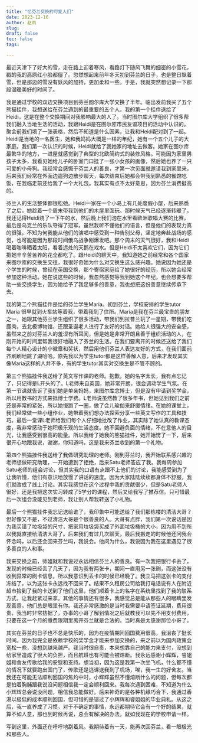 ```yaml
---
title: "忆芬兰交换的可爱人们"
date: 2023-12-16
author: 赵雨
slug: 
draft: false
toc: false
tags:

---
```

最近天津下了好大的雪，走在路上迎着寒风，看路灯下随风飞舞的细密的小雪花，戳的我的高原红小脸都僵了。忽然想起来前年冬天初到芬兰的日子，也是整日飘着雪，但是那边的雪没有妖风的加持，更加柔和一些。于是，我就突然想记录一下那段温暖美好的时间了。

我是通过学校的双边交换项目到芬兰图尔库大学交换了半年。临出发前我买了五个熊猫挂件，我想送给在芬兰遇到的最重要的五个人。我的第一个挂件送给了Heidi，这是在整个交换期间对我影响最大的人了。当时图尔库大学组织了很多帮我们融入当地生活的活动，我跟Heidi是在图尔库市民友谊项目的活动中认识的。聚会前我们填了一张表格，然后不知道是什么因素，让我和Heidi配对到了一起。Heidi是当地的一名医生，她和我妈妈大概是一样的年纪，她有一个五个儿子的大家庭。我们第一次认识的时候，Heidi就给了我她家的地址去做客。她家在图尔库最繁华的地方，一进屋就感觉到了典型的北欧简约式的装修风格。可能因为家里男孩子太多，我看见她给儿子的卧室门口挂了一张小女孩的画像，然后她也养了一只可爱的小母狗。我经常会感慨于芬兰人的善良，才第一次见面就邀请我到家里来，后来我们经常在外面边遛狗边散步聊天，每次结束后她都会带我到熟悉的餐馆吃饭，在我临走前还给我了一个大礼包。我其实有点不太好意思，因为芬兰消费挺高的。

芬兰人的生活整体都很松弛。Heidi一家在一个小岛上有几处度假小屋，后来熟悉了之后，她趁着一个周末带我到他们的木屋里面玩。那时候天气已经逐渐转暖了，我还记得Heidi烧了一下午的水，然后晚上我们泡在水里看欧洲歌唱大赛的比赛，最后是乌克兰的乐队夺得了冠军。虽然我听不懂他们的语言，但是他们的表现力真的很强，不知为何我能从他们的演唱中感受到一种告别父母，坚定地奔赴战场的感觉，也可能是因为那段时间俄乌战争刚爆发吧。那个周末的天气很好，我和Heidi喝着咖啡晒着太阳，看着远处的天鹅在戏水。但是Heidi不太喜欢它们，因为它们把她辛辛苦苦养的花全都吃了。跟Heidi的聊天中，我知道她之前经常和各个国家来图尔库的交换生交往，我很好奇她为什么对交换生这么感兴趣。她说因为她还是个学生的时候，曾经在英国交换，那个寄宿家庭给了她很好的经历，所以她会经常参加这种活动。她在说这些的时候，我忽然感觉等我到她这个年纪，也会想要多帮助一些交换学生，因为她给予了我足够多的善意，我也想把这份善意继续传承下去。

我的第二个熊猫挂件是给的芬兰学生Maria。初到芬兰，学校安排的学生tutor Maria 很早就到火车站等着我，带着我到了住所。Maria是我在芬兰最宝贵的朋友之一，她跟其他芬兰学生组织了很多活动，带我们到拉普兰玩了一星期，带我们吃鹿肉，去北极博物馆，还跟圣诞老人进行了友好的对话。她给人很强大的安全感，虽然来之前对芬兰人的羞涩有所耳闻，但是她是非常开朗且善于组织活动的人，在刚开始的时间里帮我很好地融入了芬兰的生活。在我们要离开的时候还送给了我们每个人精心设计的小徽章和奖状，然后用他们芬兰人表达友好的方式，在我们面前齐刷刷地跳了湖哈哈。原先我以为学生tutor都是这样善解人意，后来才发现其实像Maria这样的人并不多，有的学生tutor其实对交换生是不管不顾的。

第三个熊猫挂件我送给了英文写作课的老师。抱歉，她的名字太长，我有点忘记了，只记得是L开头的了。L老师来自英国，她非常开朗，很会调动学生气氛。在第一节课就告诉了我们她是单亲妈妈，来图尔库念博士，但是没有申请到奖学金，所以用教书的方式来抵博士学费。L老师说虽然教了很多年书，但她见到我们之前还是非常的紧张，所以她慢跑了一圈，做了会儿瑜伽来舒缓情绪。在她的课堂上，我们经常做一些小组作业，她带着我们想办法探索分享一些英文写作的工具和技巧。最后一堂课L老师给我们每个人仔细地批改了作业，其实除了她认真的教课态度，我非常感动于她积极乐观的生活态度。她不回避负面的情绪，不在意他人的目光，让我感受到很高的能量。所以我给了她我的熊猫挂件，她开始愣了一下，后来很开心地跟我说，谢谢，你知道吗，这是我来芬兰收到的第一个礼物。

第四个熊猫挂件我送给了我做研究助理的老师。刚到芬兰时，我开始联系感兴趣的老师想做研究助理，一开始遭到了拒绝，后来Satu老师答应了我。我每周参加Satu老师的组会讨论，但其实我的口语有点跟不上他们的讨论，我能感受到为了让我听懂，他们有意识地放慢了讲话的速度。因为大家陆陆续续都身体不舒服，我们就改成了线上讨论。其实我感觉在这个过程中我的贡献很少，但是Satu老师人很好，还是我把这次实习转成了5学分的课程，然后又给我写了推荐信。只可惜最后一次组会没能见到老师，我让别人帮我转送了小礼物。

最后一个熊猫挂件我忘记送给谁了，我印象中可能送给了我们那栋楼的清洁大哥？但好像又不是，不过清洁大哥是个很善良的人。大哥有点胖，我们第一次说话是因为我买错了垃圾袋的尺寸，把家用垃圾袋买成了外面垃圾桶的大小，因为用不到所以我就直接给清洁大哥了。后来我们有过几次聊天，最后我搬走的时候他还问我会怀念吗，以后还会回来芬兰吗，我说会。他问为什么，我说因为我在这里遇见了很多善良的人和事。

我来交换之前，师姐就和我说过永远相信芬兰人的善良。有一次我把银行卡丢了，发现的时候已经丢了几天了，因为我有两张卡，期间一直用另一张刷，而这张没有收到异常的刷卡信息，所以我意识到丢卡的时候已经晚了。我立马把这张卡的支付冻结了，以为这张卡永远找不回来了。结果不久租房公司给我打电话说有人在附近超市捡到了我的卡送到了他们这里，他们顺着卡上的名字在系统里找到了我的联系方式，让我赶紧过来拿。其他的事情还有很多，我感觉总是能从那些人的眼睛里发现善意，他们总是眼里有你。我还非常感激的是当时我需要申请签证延期，费用很贵，我当时非常拮据了，办事的小哥了解到情况之后就教我可以先不用支付费用，只要在这一个月的缴费限期里离开芬兰就是合法的。当时真是太感谢那位小哥了。

其实在芬兰的日子也不总是快乐的，因为在疫情期间回国费用很高，我沮丧了挺长时间。因为我完全是依赖学校的奖学金才能来参加交换的，来之前以为国内政策会宽松一些，没想到越来越严。我当时很自责，本来想靠自己的能力来支付，没想到给家里造成了很大的负担，而且航班也有可能会被熔断。我永远感谢小辉辉，睿姐姐和舍友传歌给我的安慰和支持。想当初，因为这是我第一次坐飞机，什么都不懂的情况下就要跑出国门了，传歌还是逃课送我到了机场，唉，我一生的好舍友。当我还在可能无法顺利回国的焦灼中时，小辉辉虽然不懂熔断什么的问题，但每次都是拍着胸脯跟我说没问题相信我一定会顺利回来。我每次遇到困难，不知道为什么小辉辉总会说没问题，相信我总能做好。后来神奇的是各种机缘巧合下，我通过香港以极低的成本顺利回国，但可惜的是错过了小辉辉和睿姐姐的毕业典礼。从这之后，我一直养成了习惯，对于不确定的事情，永远都期待它会有一个好的结果，就算不如人意，那也到时候再说，总会有解决的办法，就如我现在的学校申请一样。

写到这里，外面还在呼呼地刮着风。我期待着有一天，能再次回芬兰，看一眼极光和那些人。


